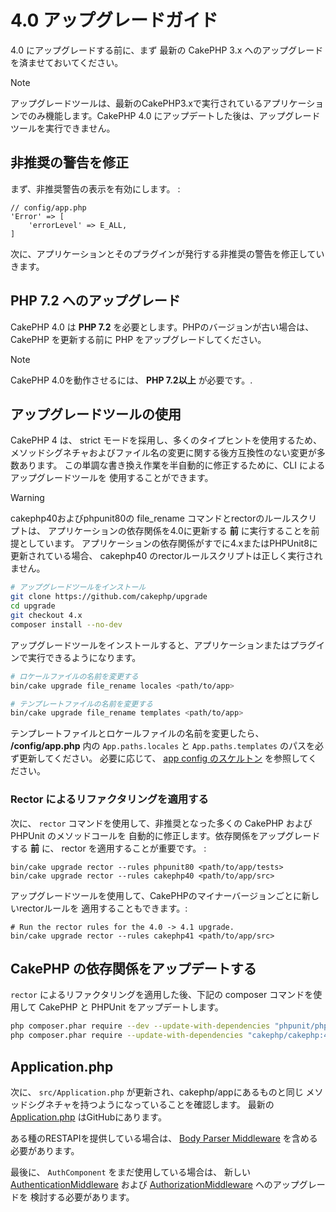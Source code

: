 # 4.0 アップグレードガイド

4.0 にアップグレードする前に、まず 最新の CakePHP 3.x へのアップグレードを済ませておいてください。

> [!NOTE]
> アップグレードツールは、最新のCakePHP3.xで実行されているアプリケーションでのみ機能します。CakePHP 4.0 にアップデートした後は、アップグレードツールを実行できません。

## 非推奨の警告を修正

まず、非推奨警告の表示を有効にします。 :

    // config/app.php
    'Error' => [
        'errorLevel' => E_ALL,
    ]

次に、アプリケーションとそのプラグインが発行する非推奨の警告を修正していきます。

## PHP 7.2 へのアップグレード

CakePHP 4.0 は **PHP 7.2** を必要とします。PHPのバージョンが古い場合は、CakePHP を更新する前に PHP をアップグレードしてください。

> [!NOTE]
> CakePHP 4.0を動作させるには、 **PHP 7.2以上** が必要です。.

## アップグレードツールの使用

CakePHP 4 は、 strict モードを採用し、多くのタイプヒントを使用するため、
メソッドシグネチャおよびファイル名の変更に関する後方互換性のない変更が多数あります。
この単調な書き換え作業を半自動的に修正するために、CLI によるアップグレードツールを
使用することができます。

> [!WARNING]
> cakephp40およびphpunit80の <span class="title-ref">file_rename</span> コマンドとrectorのルールスクリプトは、
> アプリケーションの依存関係を4.0に更新する **前** に実行することを前提としています。
> アプリケーションの依存関係がすでに4.xまたはPHPUnit8に更新されている場合、
> <span class="title-ref">cakephp40</span> のrectorルールスクリプトは正しく実行されません。

``` bash
# アップグレードツールをインストール
git clone https://github.com/cakephp/upgrade
cd upgrade
git checkout 4.x
composer install --no-dev
```

アップグレードツールをインストールすると、アプリケーションまたはプラグインで実行できるようになります。

``` bash
# ロケールファイルの名前を変更する
bin/cake upgrade file_rename locales <path/to/app>

# テンプレートファイルの名前を変更する
bin/cake upgrade file_rename templates <path/to/app>
```

テンプレートファイルとロケールファイルの名前を変更したら、 **/config/app.php** 内の
`App.paths.locales` と `App.paths.templates` のパスを必ず更新してください。
必要に応じて、 [app config のスケルトン](https://github.com/cakephp/app/blob/4.x/config/app.php)
を参照してください。

### Rector によるリファクタリングを適用する

次に、 `rector` コマンドを使用して、非推奨となった多くの CakePHP および PHPUnit のメソッドコールを
自動的に修正します。依存関係をアップグレードする **前** に、 rector を適用することが重要です。 :

    bin/cake upgrade rector --rules phpunit80 <path/to/app/tests>
    bin/cake upgrade rector --rules cakephp40 <path/to/app/src>

アップグレードツールを使用して、CakePHPのマイナーバージョンごとに新しいrectorルールを
適用することもできます。:

    # Run the rector rules for the 4.0 -> 4.1 upgrade.
    bin/cake upgrade rector --rules cakephp41 <path/to/app/src>

## CakePHP の依存関係をアップデートする

`rector` によるリファクタリングを適用した後、下記の composer コマンドを使用して CakePHP と PHPUnit をアップデートします。

``` bash
php composer.phar require --dev --update-with-dependencies "phpunit/phpunit:^8.0"
php composer.phar require --update-with-dependencies "cakephp/cakephp:4.0.*"
```

## Application.php

次に、 `src/Application.php` が更新され、cakephp/appにあるものと同じ
メソッドシグネチャを持つようになっていることを確認します。
最新の [Application.php](https://github.com/cakephp/app/blob/4.x/src/Application.php)
はGitHubにあります。

ある種のRESTAPIを提供している場合は、 [Body Parser Middleware](../controllers/middleware#body-parser-middleware) を含める必要があります。

最後に、 `AuthComponent` をまだ使用している場合は、
新しい [AuthenticationMiddleware](/authentication/2/en/index.html)
および
[AuthorizationMiddleware](/authorization/2/en/index.html) へのアップグレードを
検討する必要があります。
